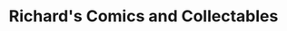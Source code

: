 ---
title: "Richard's Comics and Collectables"
url: /greenville/richards-comics-and-collectables/
shop: shop
---